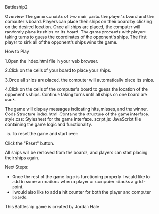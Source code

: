 
Battleship2


Overview
The game consists of two main parts: the player's board and the computer's board. Players can place their ships on their board by clicking on the desired location. Once all ships are placed, 
the computer will randomly place its ships on its board. The game proceeds with players taking turns to guess the coordinates of the opponent's ships. 
The first player to sink all of the opponent's ships wins the game.

How to Play

1.Open the index.html file in your web browser.

2.Click on the cells of your board to place your ships.

3.Once all ships are placed, the computer will automatically place its ships.

4.Click on the cells of the computer's board to guess the location of the opponent's ships.
Continue taking turns until all ships on one board are sunk.

The game will display messages indicating hits, misses, and the winner.
Code Structure
index.html: Contains the structure of the game interface.
style.css: Stylesheet for the game interface.
script.js: JavaScript file containing the game logic and functionality.

5. To reset the game and start over:

Click the "Reset" button.

All ships will be removed from the boards, and players can start placing their ships again.


Next Steps: 

- Once the rest of the game logic is functioning properly I would like to add in some animations when a player or computer attacks a grid - point.
- I would also like to add a hit counter for both the player and computer boards.

This Battleship game is created by Jordan Hale
